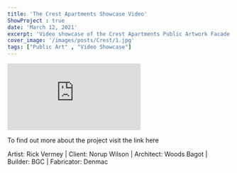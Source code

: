 ```yaml
---
title: 'The Crest Apartments Showcase Video'
ShowProject : true
date: 'March 12, 2021'
excerpt: 'Video showcase of the Crest Apartments Public Artwork Facade.'
cover_image: '/images/posts/Crest/1.jpg'
tags: ["Public Art" , "Video Showcase"]
---
```


<div >
<iframe class="VideoMD"  src="https://www.youtube.com/embed/lJ_CpyqE6Dk" title="YouTube video player" frameborder="0" allow="accelerometer; autoplay; clipboard-write; encrypted-media; gyroscope; picture-in-picture" allowfullscreen></iframe>
</div>

To find out more about the project visit the link here

Artist: Rick Vermey | Client: Norup Wilson | Architect: Woods Bagot  | Builder: BGC  | Fabricator: Denmac